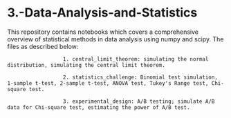 # 3.-Data-Analysis-and-Statistics

This repository contains notebooks which covers a comprehensive overview of statistical methods in data analysis using numpy and scipy. The files as described below:

                      1. central_limit_theorem: simulating the normal distribution, simulating the central limit theorem.
                      
                      2. statistics_challenge: Binomial test simulation, 1-sample t-test, 2-sample t-test, ANOVA test, Tukey's Range test, Chi-square test.
                      
                      3. experimental_design: A/B testing; simulate A/B data for Chi-square test, estimating the power of A/B test. 

